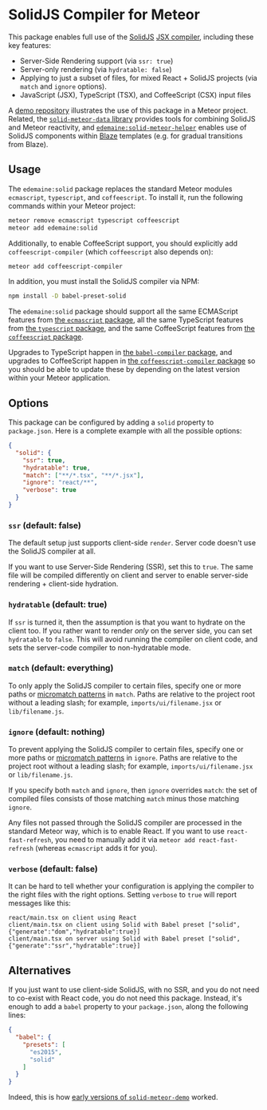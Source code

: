 # SolidJS Compiler for Meteor

This package enables full use of the [SolidJS](https://www.solidjs.com/)
[JSX compiler](https://www.npmjs.com/package/babel-preset-solid),
including these key features:

* Server-Side Rendering support (via `ssr: true`)
* Server-only rendering (via `hydratable: false`)
* Applying to just a subset of files, for mixed React + SolidJS projects
  (via `match` and `ignore` options).
* JavaScript (JSX), TypeScript (TSX), and CoffeeScript (CSX) input files

A [demo repository](https://github.com/edemaine/solid-meteor-demo)
illustrates the use of this package in a Meteor project.
Related, the
[`solid-meteor-data` library](https://github.com/edemaine/solid-meteor-data)
provides tools for combining SolidJS and Meteor reactivity, and
[`edemaine:solid-meteor-helper`](https://github.com/edemaine/meteor-solid-template-helper/tree/main)
enables use of SolidJS components within [Blaze](http://blazejs.org/) templates
(e.g. for gradual transitions from Blaze).

## Usage

The `edemaine:solid` package replaces the standard Meteor modules
`ecmascript`, `typescript`, and `coffeescript`.
To install it, run the following commands within your Meteor project:

```bash
meteor remove ecmascript typescript coffeescript
meteor add edemaine:solid
```

Additionally, to enable CoffeeScript support, you should explicitly add
`coffeescript-compiler` (which `coffeescript` also depends on):

```bash
meteor add coffeescript-compiler
```

In addition, you must install the SolidJS compiler via NPM:

```bash
npm install -D babel-preset-solid
```

The `edemaine:solid` package should support
all the same ECMAScript features from
[the `ecmascript` package](https://github.com/meteor/meteor/tree/devel/packages/ecmascript),
all the same TypeScript features from
[the `typescript` package](https://github.com/meteor/meteor/tree/devel/packages/typescript),
and the same CoffeeScript features from
[the `coffeescript` package](https://github.com/meteor/meteor/tree/devel/packages/non-core/coffeescript).

Upgrades to TypeScript happen in
[the `babel-compiler` package](https://github.com/meteor/meteor/tree/devel/packages/babel-compiler),
and upgrades to CoffeeScript happen in
[the `coffeescript-compiler` package](https://github.com/meteor/meteor/tree/devel/packages/non-core/coffeescript-compiler)
so you should be able to update these by depending on the latest version
within your Meteor application.

## Options

This package can be configured by adding a `solid` property to `package.json`.
Here is a complete example with all the possible options:

```json
{
  "solid": {
    "ssr": true,
    "hydratable": true,
    "match": ["**/*.tsx", "**/*.jsx"],
    "ignore": "react/**",
    "verbose": true
  }
}
```

### `ssr` (default: false)

The default setup just supports client-side `render`.
Server code doesn't use the SolidJS compiler at all.

If you want to use Server-Side Rendering (SSR), set this to `true`.
The same file will be compiled differently on client and server
to enable server-side rendering + client-side hydration.

### `hydratable` (default: true)

If `ssr` is turned it, then the assumption is that you want to hydrate on
the client too.  If you rather want to render *only* on the server side, you
can set `hydratable` to `false`.  This will avoid running the compiler on
client code, and sets the server-code compiler to non-hydratable mode.

### `match` (default: everything)

To only apply the SolidJS compiler to certain files,
specify one or more paths or
[micromatch patterns](https://github.com/micromatch/micromatch#matching-features)
in `match`.
Paths are relative to the project root without a leading slash; for example,
`imports/ui/filename.jsx` or `lib/filename.js`.

### `ignore` (default: nothing)

To prevent applying the SolidJS compiler to certain files,
specify one or more paths or
[micromatch patterns](https://github.com/micromatch/micromatch#matching-features)
in `ignore`.
Paths are relative to the project root without a leading slash; for example,
`imports/ui/filename.jsx` or `lib/filename.js`.

If you specify both `match` and `ignore`, then `ignore` overrides `match`:
the set of compiled files consists of those matching `match` minus
those matching `ignore`.

Any files not passed through the SolidJS compiler are processed in
the standard Meteor way, which is to enable React.
If you want to use `react-fast-refresh`, you need to manually add it via
`meteor add react-fast-refresh` (whereas `ecmascript` adds it for you).

### `verbose` (default: false)

It can be hard to tell whether your configuration is applying the compiler
to the right files with the right options.  Setting `verbose` to `true`
will report messages like this:

```
react/main.tsx on client using React
client/main.tsx on client using Solid with Babel preset ["solid",{"generate":"dom","hydratable":true}]
client/main.tsx on server using Solid with Babel preset ["solid",{"generate":"ssr","hydratable":true}]
```

## Alternatives

If you just want to use client-side SolidJS, with no SSR, and you do not need
to co-exist with React code, you do not need this package.
Instead, it's enough to add a `babel` property to your `package.json`,
along the following lines:

```json
{
  "babel": {
    "presets": [
      "es2015",
      "solid"
    ]
  }
}
```

Indeed, this is how
[early versions of `solid-meteor-demo`](https://github.com/edemaine/solid-meteor-demo/tree/2c7e6a37bbdda4c01cbeddadfdb7174214ebff9f)
worked.
